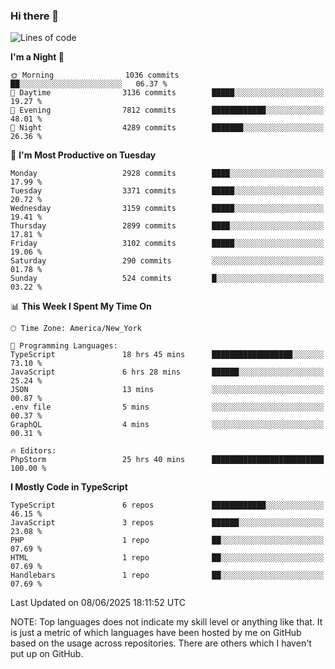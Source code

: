 ### Hi there 👋

<!--
**LynxJinxxy/LynxJinxxy** is a ✨ _special_ ✨ repository because its `README.md` (this file) appears on your GitHub profile.

Here are some ideas to get you started:

- 🔭 I’m currently working on ...
- 🌱 I’m currently learning ...
- 👯 I’m looking to collaborate on ...
- 🤔 I’m looking for help with ...
- 💬 Ask me about ...
- 📫 How to reach me: ...
- 😄 Pronouns: ...
- ⚡ Fun fact: ...
-->

<!--START_SECTION:waka-->
![Lines of code](https://img.shields.io/badge/From%20Hello%20World%20I%27ve%20Written-24.8%20million%20lines%20of%20code-blue)

**I'm a Night 🦉** 

```text
🌞 Morning                1036 commits        ██░░░░░░░░░░░░░░░░░░░░░░░   06.37 % 
🌆 Daytime                3136 commits        █████░░░░░░░░░░░░░░░░░░░░   19.27 % 
🌃 Evening                7812 commits        ████████████░░░░░░░░░░░░░   48.01 % 
🌙 Night                  4289 commits        ███████░░░░░░░░░░░░░░░░░░   26.36 % 
```
📅 **I'm Most Productive on Tuesday** 

```text
Monday                   2928 commits        ████░░░░░░░░░░░░░░░░░░░░░   17.99 % 
Tuesday                  3371 commits        █████░░░░░░░░░░░░░░░░░░░░   20.72 % 
Wednesday                3159 commits        █████░░░░░░░░░░░░░░░░░░░░   19.41 % 
Thursday                 2899 commits        ████░░░░░░░░░░░░░░░░░░░░░   17.81 % 
Friday                   3102 commits        █████░░░░░░░░░░░░░░░░░░░░   19.06 % 
Saturday                 290 commits         ░░░░░░░░░░░░░░░░░░░░░░░░░   01.78 % 
Sunday                   524 commits         █░░░░░░░░░░░░░░░░░░░░░░░░   03.22 % 
```


📊 **This Week I Spent My Time On** 

```text
🕑︎ Time Zone: America/New_York

💬 Programming Languages: 
TypeScript               18 hrs 45 mins      ██████████████████░░░░░░░   73.10 % 
JavaScript               6 hrs 28 mins       ██████░░░░░░░░░░░░░░░░░░░   25.24 % 
JSON                     13 mins             ░░░░░░░░░░░░░░░░░░░░░░░░░   00.87 % 
.env file                5 mins              ░░░░░░░░░░░░░░░░░░░░░░░░░   00.37 % 
GraphQL                  4 mins              ░░░░░░░░░░░░░░░░░░░░░░░░░   00.31 % 

🔥 Editors: 
PhpStorm                 25 hrs 40 mins      █████████████████████████   100.00 % 
```

**I Mostly Code in TypeScript** 

```text
TypeScript               6 repos             ████████████░░░░░░░░░░░░░   46.15 % 
JavaScript               3 repos             ██████░░░░░░░░░░░░░░░░░░░   23.08 % 
PHP                      1 repo              ██░░░░░░░░░░░░░░░░░░░░░░░   07.69 % 
HTML                     1 repo              ██░░░░░░░░░░░░░░░░░░░░░░░   07.69 % 
Handlebars               1 repo              ██░░░░░░░░░░░░░░░░░░░░░░░   07.69 % 
```




 Last Updated on 08/06/2025 18:11:52 UTC
<!--END_SECTION:waka-->
NOTE: Top languages does not indicate my skill level or anything like that. It is just a metric of which languages have been hosted by me on GitHub based on the usage across repositories. There are others which I haven't put up on GitHub.
